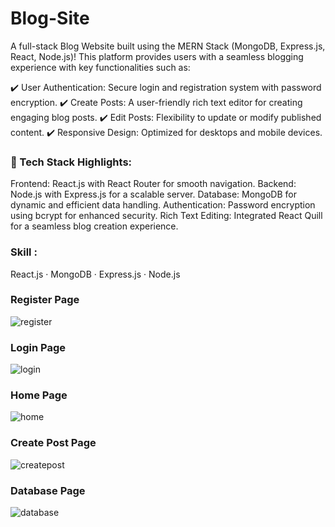 # Blog-Site
  A full-stack Blog Website built using the MERN Stack (MongoDB, Express.js, React, Node.js)! This platform provides users with a seamless blogging experience with key functionalities such as:

✔️ User Authentication: Secure login and registration system with password encryption.
✔️ Create Posts: A user-friendly rich text editor for creating engaging blog posts.
✔️ Edit Posts: Flexibility to update or modify published content.
✔️ Responsive Design: Optimized for desktops and mobile devices.

### 🔧 Tech Stack Highlights:

Frontend: React.js with React Router for smooth navigation.
Backend: Node.js with Express.js for a scalable server.
Database: MongoDB for dynamic and efficient data handling.
Authentication: Password encryption using bcrypt for enhanced security.
Rich Text Editing: Integrated React Quill for a seamless blog creation experience.

### Skill : 
  React.js · MongoDB · Express.js · Node.js

### Register Page 
![register](https://github.com/user-attachments/assets/8653d8f6-3d7d-4e56-a2cc-7655dfe293b0)

### Login Page
![login](https://github.com/user-attachments/assets/dbced92b-2119-4502-81d9-7983761d74c0)

### Home Page
![home](https://github.com/user-attachments/assets/b264f59c-d04b-4643-b022-c3b37198b423)

### Create Post Page
![createpost](https://github.com/user-attachments/assets/76aaa622-50b5-4c65-8be8-2306933920fa)

### Database Page
![database](https://github.com/user-attachments/assets/2b34bea8-1d85-4ac4-8821-b6c18021a512)
